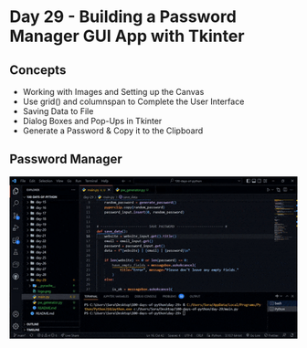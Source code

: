 # Day 29 - Building a Password Manager GUI App with Tkinter

## Concepts

-   Working with Images and Setting up the Canvas
-   Use grid() and columnspan to Complete the User Interface
-   Saving Data to File
-   Dialog Boxes and Pop-Ups in Tkinter
-   Generate a Password & Copy it to the Clipboard

## Password Manager

![day29](pw-manager.gif)
